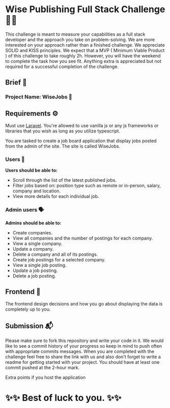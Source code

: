 # Wise Publishing Full Stack Challenge 👨‍💻
This challenge is meant to measure your capabilities as a full stack developer and the approach you take on problem-solving.
We are more interested on your approach rather than a finished challenge. We appreciate SOLID and KISS principles.
We expect that a MVP ( Minimum Viable Product ) of this challenge to take roughly 2h. However, you will have the weekend to complete the task how you see fit.
Anything extra is appreciated but not required for a successful completion of the challenge.

## Brief 💼

### Project Name: WiseJobs 🦉

## Requirements ⚙️
Must use [Laravel](https://laravel.com/). You're allowed to use vanilla js or any js frameworks or libraries that you wish as long as you
utilize typescript.

You are tasked to create a job board application that display jobs posted from the admin of the site. The site is called WiseJobs.

### Users 👥
**Users should be able to:**
* Scroll through the list of the latest published jobs. 
* Filter jobs based on: position type such as remote or in-person, salary, company and location. 
* View more details for each individual job.

### Admin users 🗣️
**Admins should be able to:**
* Create companies.
* View all companies and the number of postings for each company.
* View a single company.
* Update a company.
* Delete a company and all of its postings.
* Create job postings for a selected company.
* View a single job posting.
* Update a job posting.  
* Delete a job posting.


## Frontend 🤘
The frontend design decisions and how you go about displaying the data is completely up to you.

## Submission 📬
Please make sure to fork this repository and write your code in it. We would like to see a commit history of your progress
so keep in mind to push often with appropriate commits messages. When you are completed with the challenge feel free to share the link
with us and also don't forget to write a readme for getting started with your project. You should have at least one 
commit pushed at the 2-hour mark.

Extra points if you host the application

# ✨✨ Best of luck to you. ✨✨






